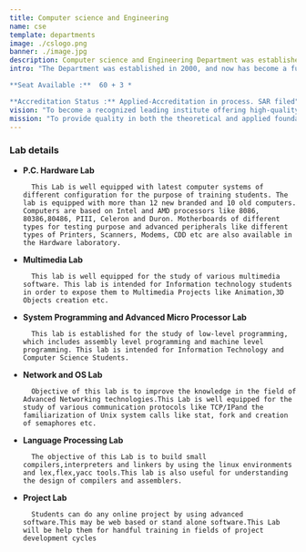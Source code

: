 ```yaml
---
title: Computer science and Engineering
name: cse
template: departments
image: ./cslogo.png
banner: ./image.jpg
description: Computer science and Engineering Department was established in 2000, and now has become a full-fledged department with advanced laboratory facilities to train the students to meet the current needs of the fast changing industrial scenario.
intro: "The Department was established in 2000, and now has become a full-fledged department with advanced laboratory facilities to train the students to meet the current needs of the fast changing industrial scenario.

**Seat Available :**  60 + 3 *

**Accreditation Status :** Applied-Accreditation in process. SAR filed"
vision: "To become a recognized leading institute offering high-quality professional education leading to academic excellence to a large number of talented students."
mission: "To provide quality in both the theoretical and applied foundations of computer science and train students to effectively apply this education to solve real world problems."
---
```


### Lab details

- **P.C. Hardware Lab**

      	This Lab is well equipped with latest computer systems of different configuration for the purpose of training students. The lab is equipped with more than 12 new branded and 10 old computers. Computers are based on Intel and AMD processors like 8086, 80386,80486, PIII, Celeron and Duron. Motherboards of different types for testing purpose and advanced peripherals like different types of Printers, Scanners, Modems, CDD etc are also available in the Hardware laboratory.

- **Multimedia Lab**

      	This lab is well equipped for the study of various multimedia software. This lab is intended for Information technology students in order to expose them to Multimedia Projects like Animation,3D Objects creation etc.

- **System Programming and Advanced Micro Processor Lab**

      	This lab is established for the study of low-level programming, which includes assembly level programming and machine level programming. This lab is intended for Information Technology and Computer Science Students.

- **Network and OS Lab**

      	Objective of this lab is to improve the knowledge in the field of Advanced Networking technologies.This Lab is well equipped for the study of various communication protocols like TCP/IPand the familiarization of Unix system calls like stat, fork and creation of semaphores etc.

- **Language Processing Lab**

      	The objective of this Lab is to build small compilers,interpreters and linkers by using the linux environments and lex,flex,yacc tools.This lab is also useful for understanding the design of compilers and assemblers.

- **Project Lab**

      	Students can do any online project by using advanced software.This may be web based or stand alone software.This Lab will be help them for handful training in fields of project development cycles
